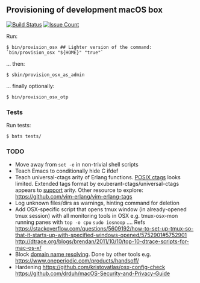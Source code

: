 ## Provisioning of development macOS box
[![Build Status](https://travis-ci.org/lucafavatella/provisioning-osx.svg?branch=master)](https://travis-ci.org/lucafavatella/provisioning-osx)
[![Issue Count](https://codeclimate.com/github/lucafavatella/provisioning-osx/badges/issue_count.svg)](https://codeclimate.com/github/lucafavatella/provisioning-osx)

Run:

```
$ bin/provision_osx ## Lighter version of the command: `bin/provision_osx "${HOME}" "true"`
```

... then:

```
$ sbin/provision_osx_as_admin
```

... finally optionally:
```
$ bin/provision_osx_otp
```

### Tests

Run tests:
```
$ bats tests/
```

### TODO

* Move away from `set -e` in non-trivial shell scripts
* Teach Emacs to conditionally hide C ifdef
* Teach universal-ctags arity of Erlang functions. [POSIX ctags](http://pubs.opengroup.org/onlinepubs/9699919799/utilities/ctags.html) looks limited. Extended tags format by exuberant-ctags/universal-ctags appears to [support](https://github.com/universal-ctags/ctags/blob/e6ddf85268670732cd0792077e9d98bcf092c083/docs/format.rst#id6) arity. Other resource to explore: https://github.com/vim-erlang/vim-erlang-tags
* Log unknown files/dirs as warnings, hinting command for deletion
* Add OSX-specific script that opens tmux window (in already-opened tmux session) with all monitoring tools in OSX e.g. tmux-osx-mon running panes with `top -o cpu` `sudo iosnoop` .... Refs https://stackoverflow.com/questions/5609192/how-to-set-up-tmux-so-that-it-starts-up-with-specified-windows-opened/5752901#5752901 http://dtrace.org/blogs/brendan/2011/10/10/top-10-dtrace-scripts-for-mac-os-x/
* Block [domain name resolving](https://threatpost.com/patrick-wardle-breaks-and-bypasses-macos-firewalls/134784/). Done by other tools e.g. https://www.oneperiodic.com/products/handsoff/
* Hardening https://github.com/kristovatlas/osx-config-check https://github.com/drduh/macOS-Security-and-Privacy-Guide
